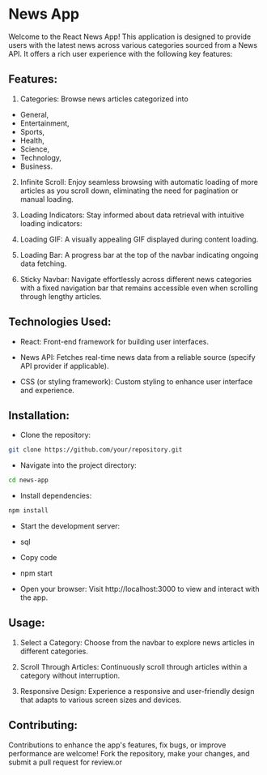
# News App
Welcome to the React News App! This application is designed to provide users with the latest news across various categories sourced from a News API. It offers a rich user experience with the following key features:

## Features:
1. Categories: Browse news articles categorized into 
- General, 
- Entertainment, 
- Sports, 
- Health, 
- Science, 
- Technology, 
- Business.

2. Infinite Scroll: Enjoy seamless browsing with automatic loading of more articles as you scroll down, eliminating the need for pagination or manual loading.

3. Loading Indicators: Stay informed about data retrieval with intuitive loading indicators:

4. Loading GIF: A visually appealing GIF displayed during content loading.

5. Loading Bar: A progress bar at the top of the navbar indicating ongoing data fetching.

6. Sticky Navbar: Navigate effortlessly across different news categories with a fixed navigation bar that remains accessible even when scrolling through lengthy articles.

## Technologies Used:

- React: Front-end framework for building user interfaces.

- News API: Fetches real-time news data from a reliable source (specify API provider if applicable).

- CSS (or styling framework): Custom styling to enhance user interface and experience.

## Installation:
- Clone the repository:

```bash
git clone https://github.com/your/repository.git
```

- Navigate into the project directory:

```bash
cd news-app
```

- Install dependencies:

```bash
npm install
```

- Start the development server:

- sql
- Copy code
- npm start

- Open your browser: Visit http://localhost:3000 to view and interact with the app.

## Usage:

1. Select a Category: Choose from the navbar to explore news articles in different categories.

2. Scroll Through Articles: Continuously scroll through articles within a category without interruption.

3. Responsive Design: Experience a responsive and user-friendly design that adapts to various screen sizes and devices.

## Contributing:

Contributions to enhance the app's features, fix bugs, or improve performance are welcome! Fork the repository, make your changes, and submit a pull request for review.or

